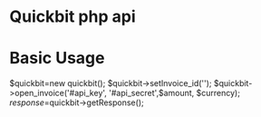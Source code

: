 Quickbit php api
=======

Basic Usage
=======
$quickbit=new quickbit();
$quickbit->setInvoice_id('');
$quickbit->open_invoice('#api_key', '#api_secret',$amount, $currency);
$response=$quickbit->getResponse();
